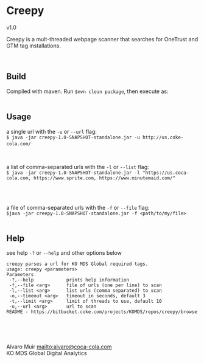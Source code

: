 # Creepy  
v1.0  
  
Creepy is a mult-threaded webpage scanner that searches for OneTrust and GTM tag installations.  
  
&nbsp;

 
## Build  
Compiled with maven. Run `$mvn clean package`, then execute as:    
&nbsp;

 
## Usage  
a single url  with the `-u` or `--url` flag:    
`$ java -jar creepy-1.0-SNAPSHOT-standalone.jar -u http://us.coke-cola.com/`
&nbsp;

&nbsp;


a list of comma-separated urls with the `-l` or `--list` flag:    
`$ java -jar creepy-1.0-SNAPSHOT-standalone.jar -l "https://us.coca-cola.com, https://www.sprite.com, https://www.minutemaid.com/"`   
&nbsp;

&nbsp;


a file  of comma-separated urls with the `-f` or `--file` flag:    
`$java -jar creepy-1.0-SNAPSHOT-standalone.jar -f <path/to/my/file>`   
&nbsp;


## Help  
see help `-?` or `--help` and other options below   
  
``` 
creepy parses a url for KO MDS Global required tags.
usage: creepy <parameters>
Parameters
 -?,--help            prints help information
 -f,--file <arg>      file of urls (one per line) to scan
 -l,--list <arg>      list urls (comma separated) to scan
 -o,--timeout <arg>   timeout in seconds, default 3
 -t,--limit <arg>     limit of threads to use, default 10
 -u,--url <arg>       url to scan
README - https://bitbucket.coke.com/projects/KOMDS/repos/creepy/browse
```
&nbsp;

&nbsp;


Alvaro Muir <mailto:alvaro@coca-cola.com>  
KO MDS Global Digital Analytics